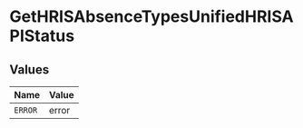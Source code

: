 # GetHRISAbsenceTypesUnifiedHRISAPIStatus


## Values

| Name    | Value   |
| ------- | ------- |
| `ERROR` | error   |